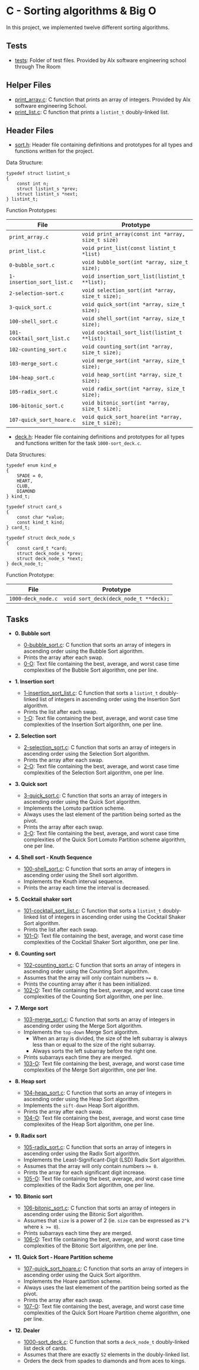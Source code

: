 # C - Sorting algorithms & Big O

In this project, we implemented twelve different sorting algorithms.

## Tests

* [tests](./tests): Folder of test files. Provided by Alx software engineering school through The Room

## Helper Files

* [print_array.c](./print_array.c): C function that prints an array of
integers. Provided by Alx software engineering School.
* [print_list.c](./print_list.c): C function that prints a `listint_t`
doubly-linked list.

## Header Files

* [sort.h](./sort.h): Header file containing definitions and prototypes for
all types and functions written for the project.

Data Structure:
```
typedef struct listint_s
{
	const int n;
	struct listint_s *prev;
	struct listint_s *next;
} listint_t;
```

Function Prototypes:

| File                       | Prototype                                         |
| -------------------------- | ------------------------------------------------- |
| `print_array.c`            | `void print_array(const int *array, size_t size)` |
| `print_list.c`             | `void print_list(const listint_t *list)`          |
| `0-bubble_sort.c`          | `void bubble_sort(int *array, size_t size);`      |
| `1-insertion_sort_list.c`  | `void insertion_sort_list(listint_t **list);`     |
| `2-selection-sort.c`       | `void selection_sort(int *array, size_t size);`   |
| `3-quick_sort.c`           | `void quick_sort(int *array, size_t size);`       |
| `100-shell_sort.c`         | `void shell_sort(int *array, size_t size);`       |
| `101-cocktail_sort_list.c` | `void cocktail_sort_list(listint_t **list);`      |
| `102-counting_sort.c`      | `void counting_sort(int *array, size_t size);`    |
| `103-merge_sort.c`         | `void merge_sort(int *array, size_t size);`       |
| `104-heap_sort.c`          | `void heap_sort(int *array, size_t size);`        |
| `105-radix_sort.c`         | `void radix_sort(int *array, size_t size);`       |
| `106-bitonic_sort.c`       | `void bitonic_sort(int *array, size_t size);`     |
| `107-quick_sort_hoare.c`   | `void quick_sort_hoare(int *array, size_t size);` |

* [deck.h](./deck.h): Header file containing definitions and prototypes for all types
and functions written for the task `1000-sort_deck.c`.

Data Structures:
```
typedef enum kind_e
{
	SPADE = 0,
	HEART,
	CLUB,
	DIAMOND
} kind_t;

typedef struct card_s
{
	const char *value;
	const kind_t kind;
} card_t;

typedef struct deck_node_s
{
	const card_t *card;
	struct deck_node_s *prev;
	struct deck_node_s *next;
} deck_node_t;
```

Function Prototype:

| File               | Prototype                             |
| ------------------ | ------------------------------------- |
| `1000-deck_node.c` | `void sort_deck(deck_node_t **deck);` |

## Tasks

* **0. Bubble sort**
  * [0-bubble_sort.c](./0-bubble_sort.c): C function that sorts an array of integers
  in ascending order using the Bubble Sort algorithm.
  * Prints the array after each swap.
  * [0-O](./0-O): Text file containing the best, average, and worst case time
  complexities of the Bubble Sort algorithm, one per line.

* **1. Insertion sort**
  * [1-insertion_sort_list.c](./1-insertion_sort_list.c): C function that sorts a
  `listint_t` doubly-linked list of integers in ascending order using the
  Insertion Sort algorithm.
  * Prints the list after each swap.
  * [1-O](./1-O): Text file containing the best, average, and worst case time
  complexities of the Insertion Sort algorithm, one per line.

* **2. Selection sort**
  * [2-selection_sort.c](./2-selection_sort.c): C function that sorts an array of
  integers in ascending order using the Selection Sort algorithm.
  * Prints the array after each swap.
  * [2-O](./2-O): Text file containing the best, average, and worst case time
  complexities of the Selection Sort algorithm, one per line.

* **3. Quick sort**
  * [3-quick_sort.c](./3-quick_sort.c): C function that sorts an array of
  integers in ascending order using the Quick Sort algorithm.
  * Implements the Lomuto partition scheme.
  * Always uses the last element of the partition being sorted as the pivot.
  * Prints the array after each swap.
  * [3-O](./3-O): Text file containing the best, average, and worst case time
  complexities of the Quick Sort Lomuto Partition scheme algorithm, one per line.

* **4. Shell sort - Knuth Sequence**
  * [100-shell_sort.c](./100-shell_sort.c): C function that sorts an array of
  integers in ascending order using the Shell sort algorithm.
  * Implements the Knuth interval sequence.
  * Prints the array each time the interval is decreased.

* **5. Cocktail shaker sort**
  * [101-cocktail_sort_list.c](./101-cocktail_sort_list.c): C function that sorts
  a `listint_t` doubly-linked list of integers in ascending order using the Cocktail Shaker
  Sort algorithm.
  * Prints the list after each swap.
  * [101-O](./101-O): Text file containing the best, average, and worst case time
  complexities of the Cocktail Shaker Sort algorithm, one per line.

* **6. Counting sort**
  * [102-counting_sort.c](./102-counting_sort.c): C function that sorts an array
  of integers in ascending order using the Counting Sort algorithm.
  * Assumes that the array will only contain numbers `>= 0`.
  * Prints the counting array after it has been initialized.
  * [102-O](./102-O): Text file containing the best, average, and worst case time
  complexities of the Counting Sort algorithm, one per line.

* **7. Merge sort**
  * [103-merge_sort.c](./103-merge_sort.c): C function that sorts an array of integers in
  ascending order using the Merge Sort algorithm.
  * Implements the `top-down` Merge Sort algorithm.
    * When an array is divided, the size of the left subarray is always less than
    or equal to the size of the right subarray.
    * Always sorts the left subarray before the right one.
  * Prints subarrays each time they are merged.
  * [103-O](./103-O): Text file containing the best, average, and worst case time
  complexities of the Merge Sort algorithm, one per line.

* **8. Heap sort**
  * [104-heap_sort.c](./104-heap_sort.c): C function that sorts an array of integers
  in ascending order using the Heap Sort algorithm.
  * Implements the `sift-down` Heap Sort algorithm.
  * Prints the array after each swap.
  * [104-O](./104-O): Text file containing the best, average, and worst case time
  complexiites of the Heap Sort algorithm, one per line.

* **9. Radix sort**
  * [105-radix_sort.c](./105-radix_sort.c): C function that sorts an array of
  integers in ascending order using the Radix Sort algorithm.
  * Implements the Least-Significant-Digit (LSD) Radix Sort algorithm.
  * Assumes that the array will only contain numbers `>= 0`.
  * Prints the array for each significant digit increase.
  * [105-O](./105-O): Text file containing the best, average, and worst case time
  complexities of the Radix Sort algorithm, one per line.

* **10. Bitonic sort**
  * [106-bitonic_sort.c](./106-bitonic_sort.c): C function that sorts an array of integers
  in ascending order using the Bitonic Sort algorithm.
  * Assumes that `size` is a power of 2 (ie. `size` can be expressed as `2^k`
  where `k >= 0`).
  * Prints subarrays each time they are merged.
  * [106-O](./106-O): Text file containing the best, average, and worst case time
  complexities of the Bitonic Sort algorithm, one per line.

* **11. Quick Sort - Hoare Partition scheme**
  * [107-quick_sort_hoare.c](./107-quick_sort_hoare.c): C function that sorts an array
  of integers in ascending order using the Quick Sort algorithm.
  * Implements the Hoare partition scheme.
  * Always uses the last elemement of the partition being sorted as the pivot.
  * Prints the array after each swap.
  * [107-O](./107-O): Text file containing the best, average, and worst case time
  complexities of the Quick Sort Hoare Partition cheme algorithm, one per line.

* **12. Dealer**
  * [1000-sort_deck.c](./1000-sort_deck.c): C function that sorts a `deck_node_t`
  doubly-linked list deck of cards.
  * Assumes that there are exactly `52` elements in the doubly-linked list.
  * Orders the deck from spades to diamonds and from aces to kings.